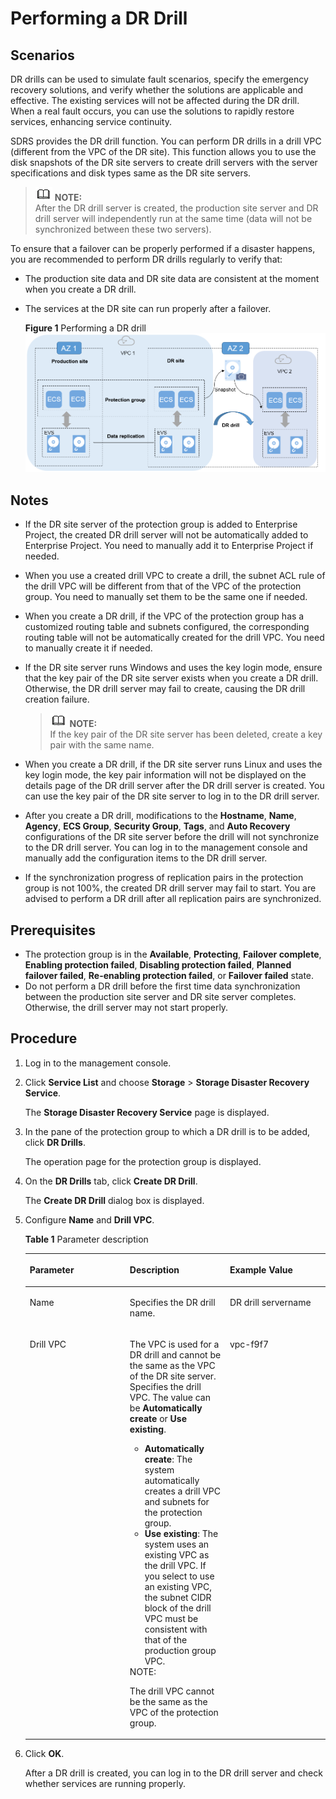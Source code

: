 # Performing a DR Drill<a name="sdrs_ug_dr_0001"></a>

## Scenarios<a name="en-us_topic_0122528555_section171315582320"></a>

DR drills can be used to simulate fault scenarios, specify the emergency recovery solutions, and verify whether the solutions are applicable and effective. The existing services will not be affected during the DR drill. When a real fault occurs, you can use the solutions to rapidly restore services, enhancing service continuity.

SDRS provides the DR drill function. You can perform DR drills in a drill VPC \(different from the VPC of the DR site\). This function allows you to use the disk snapshots of the DR site servers to create drill servers with the server specifications and disk types same as the DR site servers.

>![](public_sys-resources/icon-note.gif) **NOTE:**   
>After the DR drill server is created, the production site server and DR drill server will independently run at the same time \(data will not be synchronized between these two servers\).  

To ensure that a failover can be properly performed if a disaster happens, you are recommended to perform DR drills regularly to verify that:

-   The production site data and DR site data are consistent at the moment when you create a DR drill.
-   The services at the DR site can run properly after a failover.

    **Figure  1**  Performing a DR drill<a name="en-us_topic_0122528555_fig135261922851"></a>  
    ![](figures/performing-a-dr-drill.png "performing-a-dr-drill")


## Notes<a name="en-us_topic_0122528555_section1613910364214"></a>

-   If the DR site server of the protection group is added to Enterprise Project, the created DR drill server will not be automatically added to Enterprise Project. You need to manually add it to Enterprise Project if needed.
-   When you use a created drill VPC to create a drill, the subnet ACL rule of the drill VPC will be different from that of the VPC of the protection group. You need to manually set them to be the same one if needed.
-   When you create a DR drill, if the VPC of the protection group has a customized routing table and subnets configured, the corresponding routing table will not be automatically created for the drill VPC. You need to manually create it if needed.
-   If the DR site server runs Windows and uses the key login mode, ensure that the key pair of the DR site server exists when you create a DR drill. Otherwise, the DR drill server may fail to create, causing the DR drill creation failure.

    >![](public_sys-resources/icon-note.gif) **NOTE:**   
    >If the key pair of the DR site server has been deleted, create a key pair with the same name.  

-   When you create a DR drill, if the DR site server runs Linux and uses the key login mode, the key pair information will not be displayed on the details page of the DR drill server after the DR drill server is created. You can use the key pair of the DR site server to log in to the DR drill server.
-   After you create a DR drill, modifications to the  **Hostname**,  **Name**,  **Agency**,  **ECS Group**,  **Security Group**,  **Tags**, and  **Auto Recovery**  configurations of the DR site server before the drill will not synchronize to the DR drill server. You can log in to the management console and manually add the configuration items to the DR drill server.
-   If the synchronization progress of replication pairs in the protection group is not 100%, the created DR drill server may fail to start. You are advised to perform a DR drill after all replication pairs are synchronized.

## **Prerequisites**<a name="en-us_topic_0122528555_section67593181295"></a>

-   The protection group is in the  **Available**,  **Protecting**,  **Failover complete**,  **Enabling protection failed**,  **Disabling protection failed**,  **Planned failover failed**,  **Re-enabling protection failed**, or  **Failover failed**  state.
-   Do not perform a DR drill before the first time data synchronization between the production site server and DR site server completes. Otherwise, the drill server may not start properly.

## Procedure<a name="en-us_topic_0122528555_section37751719193414"></a>

1.  Log in to the management console. 
2.  Click  **Service List**  and choose  **Storage**  \>  **Storage Disaster Recovery Service**.

    The  **Storage Disaster Recovery Service**  page is displayed.

3.  In the pane of the protection group to which a DR drill is to be added, click  **DR Drills**.

    The operation page for the protection group is displayed.

4.  On the  **DR Drills**  tab, click  **Create DR Drill**.

    The  **Create DR Drill**  dialog box is displayed.

5.  Configure  **Name**  and  **Drill VPC**.

    **Table  1**  Parameter description

    <a name="en-us_topic_0122528555_table17278611195315"></a>
    <table><thead align="left"><tr id="en-us_topic_0122528555_row18279121110532"><th class="cellrowborder" valign="top" width="33.33333333333333%" id="mcps1.2.4.1.1"><p id="en-us_topic_0122528555_p1673616279539"><a name="en-us_topic_0122528555_p1673616279539"></a><a name="en-us_topic_0122528555_p1673616279539"></a><strong id="en-us_topic_0122528555_b842352706211121"><a name="en-us_topic_0122528555_b842352706211121"></a><a name="en-us_topic_0122528555_b842352706211121"></a>Parameter</strong></p>
    </th>
    <th class="cellrowborder" valign="top" width="33.33333333333333%" id="mcps1.2.4.1.2"><p id="en-us_topic_0122528555_p6737152714535"><a name="en-us_topic_0122528555_p6737152714535"></a><a name="en-us_topic_0122528555_p6737152714535"></a><strong id="en-us_topic_0122528555_b8423527061662"><a name="en-us_topic_0122528555_b8423527061662"></a><a name="en-us_topic_0122528555_b8423527061662"></a>Description</strong></p>
    </th>
    <th class="cellrowborder" valign="top" width="33.33333333333333%" id="mcps1.2.4.1.3"><p id="en-us_topic_0122528555_p197371427125317"><a name="en-us_topic_0122528555_p197371427125317"></a><a name="en-us_topic_0122528555_p197371427125317"></a><strong>Example Value</strong></p>
    </th>
    </tr>
    </thead>
    <tbody><tr id="en-us_topic_0122528555_row1527915119539"><td class="cellrowborder" valign="top" width="33.33333333333333%" headers="mcps1.2.4.1.1 "><p id="en-us_topic_0122528555_p57403279534"><a name="en-us_topic_0122528555_p57403279534"></a><a name="en-us_topic_0122528555_p57403279534"></a>Name</p>
    </td>
    <td class="cellrowborder" valign="top" width="33.33333333333333%" headers="mcps1.2.4.1.2 "><p id="en-us_topic_0122528555_p177411527185315"><a name="en-us_topic_0122528555_p177411527185315"></a><a name="en-us_topic_0122528555_p177411527185315"></a>Specifies the DR drill name.</p>
    </td>
    <td class="cellrowborder" valign="top" width="33.33333333333333%" headers="mcps1.2.4.1.3 "><p id="en-us_topic_0122528555_p374242715310"><a name="en-us_topic_0122528555_p374242715310"></a><a name="en-us_topic_0122528555_p374242715310"></a>DR drill servername</p>
    </td>
    </tr>
    <tr id="en-us_topic_0122528555_row1627921117530"><td class="cellrowborder" valign="top" width="33.33333333333333%" headers="mcps1.2.4.1.1 "><p id="en-us_topic_0122528555_p274392717539"><a name="en-us_topic_0122528555_p274392717539"></a><a name="en-us_topic_0122528555_p274392717539"></a>Drill VPC </p>
    </td>
    <td class="cellrowborder" valign="top" width="33.33333333333333%" headers="mcps1.2.4.1.2 "><p id="en-us_topic_0122528555_p0743927135319"><a name="en-us_topic_0122528555_p0743927135319"></a><a name="en-us_topic_0122528555_p0743927135319"></a>The VPC is used for a DR drill and cannot be the same as the VPC of the DR site server. Specifies the drill VPC. The value can be <strong id="en-us_topic_0122528555_b4824517172910"><a name="en-us_topic_0122528555_b4824517172910"></a><a name="en-us_topic_0122528555_b4824517172910"></a>Automatically create</strong> or <strong id="en-us_topic_0122528555_b8236221162915"><a name="en-us_topic_0122528555_b8236221162915"></a><a name="en-us_topic_0122528555_b8236221162915"></a>Use existing</strong>.</p>
    <a name="en-us_topic_0122528555_ul3372115552310"></a><a name="en-us_topic_0122528555_ul3372115552310"></a><ul id="en-us_topic_0122528555_ul3372115552310"><li><strong id="en-us_topic_0122528555_b5214123211294"><a name="en-us_topic_0122528555_b5214123211294"></a><a name="en-us_topic_0122528555_b5214123211294"></a>Automatically create</strong>: The system automatically creates a drill VPC and subnets for the protection group.</li><li><strong id="en-us_topic_0122528555_b982383817298"><a name="en-us_topic_0122528555_b982383817298"></a><a name="en-us_topic_0122528555_b982383817298"></a>Use existing</strong>: The system uses an existing VPC as the drill VPC. If you select to use an existing VPC, the subnet CIDR block of the drill VPC must be consistent with that of the production group VPC.</li></ul>
    <div class="note" id="en-us_topic_0122528555_note1476474313238"><a name="en-us_topic_0122528555_note1476474313238"></a><a name="en-us_topic_0122528555_note1476474313238"></a><span class="notetitle"> NOTE: </span><div class="notebody"><p id="en-us_topic_0122528555_p7764843112313"><a name="en-us_topic_0122528555_p7764843112313"></a><a name="en-us_topic_0122528555_p7764843112313"></a>The drill VPC cannot be the same as the VPC of the protection group.</p>
    </div></div>
    </td>
    <td class="cellrowborder" valign="top" width="33.33333333333333%" headers="mcps1.2.4.1.3 "><p id="en-us_topic_0122528555_p4744172725315"><a name="en-us_topic_0122528555_p4744172725315"></a><a name="en-us_topic_0122528555_p4744172725315"></a>vpc-f9f7</p>
    </td>
    </tr>
    </tbody>
    </table>

6.  Click  **OK**.

    After a DR drill is created, you can log in to the DR drill server and check whether services are running properly.


